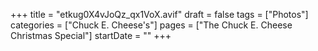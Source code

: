 +++
title = "etkug0X4vJoQz_qx1VoX.avif"
draft = false
tags = ["Photos"]
categories = ["Chuck E. Cheese's"]
pages = ["The Chuck E. Cheese Christmas Special"]
startDate = ""
+++
